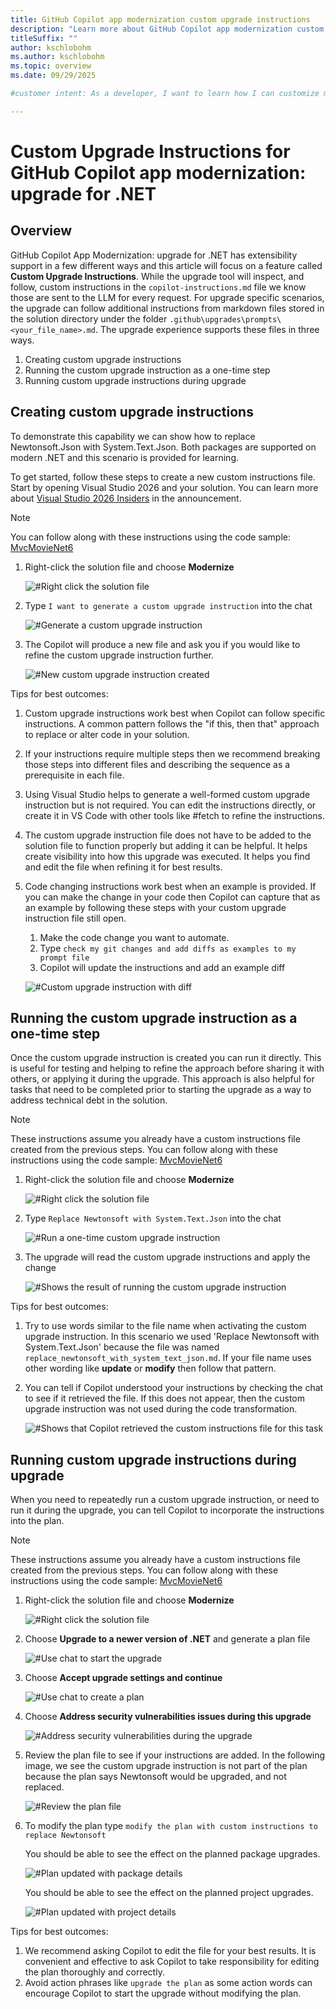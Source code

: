 ```yaml
---
title: GitHub Copilot app modernization custom upgrade instructions
description: "Learn more about GitHub Copilot app modernization custom upgrade instructions. Custom upgrade instructions allow you to give Copilot more context so that it can automate more changes."
titleSuffix: ""
author: kschlobohm
ms.author: kschlobohm
ms.topic: overview
ms.date: 09/29/2025

#customer intent: As a developer, I want to learn how I can customize my upgrade with the GitHub Copilot app modernziation, so that I can automate more of my upgrade changes.

---
```


# Custom Upgrade Instructions for GitHub Copilot app modernization: upgrade for .NET

## Overview
GitHub Copilot App Modernization: upgrade for .NET has extensibility support in a few different ways and this article will focus on a feature called **Custom Upgrade Instructions**. While the upgrade tool will inspect, and follow, custom instructions in the `copilot-instructions.md` file we know those are sent to the LLM for every request. For upgrade specific scenarios, the upgrade can follow additional instructions from markdown files stored in the solution directory under the folder `.github\upgrades\prompts\<your_file_name>.md`. The upgrade experience supports these files in three ways.

1. Creating custom upgrade instructions
2. Running the custom upgrade instruction as a one-time step
3. Running custom upgrade instructions during upgrade

## Creating custom upgrade instructions
To demonstrate this capability we can show how to replace Newtonsoft.Json with System.Text.Json. Both packages are supported on modern .NET and this scenario is provided for learning.

To get started, follow these steps to create a new custom instructions file. Start by opening Visual Studio 2026 and your solution. You can learn more about [Visual Studio 2026 Insiders](//devblogs.microsoft.com/visualstudio/visual-studio-2026-insiders-is-here/) in the announcement.

> [!NOTE]
> You can follow along with these instructions using the code sample: [MvcMovieNet6](https://github.com/KSchlobohm/MvcMovieNet6)

1. Right-click the solution file and choose **Modernize**

    ![#Right click the solution file](./media/github-copilot-app-modernization-custom-upgrade-instructions/VS-RightClickSolution.png)

2. Type `I want to generate a custom upgrade instruction` into the chat

    ![#Generate a custom upgrade instruction](./media/github-copilot-app-modernization-custom-upgrade-instructions/VS-Copilot-CustomPrompt1.png)

3. The Copilot will produce a new file and ask you if you would like to refine the custom upgrade instruction further.

    ![#New custom upgrade instruction created](./media/github-copilot-app-modernization-custom-upgrade-instructions/VS-Copilot-CustomPrompt2.png)

Tips for best outcomes:
1. Custom upgrade instructions work best when Copilot can follow specific instructions. A common pattern follows the "if this, then that" approach to replace or alter code in your solution.
2. If your instructions require multiple steps then we recommend breaking those steps into different files and describing the sequence as a prerequisite in each file.
3. Using Visual Studio helps to generate a well-formed custom upgrade instruction but is not required. You can edit the instructions directly, or create it in VS Code with other tools like #fetch to refine the instructions.
3. The custom upgrade instruction file does not have to be added to the solution file to function properly but adding it can be helpful. It helps create visibility into how this upgrade was executed. It helps you find and edit the file when refining it for best results.
4. Code changing instructions work best when an example is provided. If you can make the change in your code then Copilot can capture that as an example by following these steps with your custom upgrade instruction file still open.
    1. Make the code change you want to automate.
    2. Type `check my git changes and add diffs as examples to my prompt file`
    3. Copilot will update the instructions and add an example diff

    ![#Custom upgrade instruction with diff](./media/github-copilot-app-modernization-custom-upgrade-instructions/VS-Copilot-CustomPrompt3.png)
    

## Running the custom upgrade instruction as a one-time step

Once the custom upgrade instruction is created you can run it directly. This is useful for testing and helping to refine the approach before sharing it with others, or applying it during the upgrade. This approach is also helpful for tasks that need to be completed prior to starting the upgrade as a way to address technical debt in the solution.

> [!NOTE]
> These instructions assume you already have a custom instructions file created from the previous steps. You can follow along with these instructions using the code sample: [MvcMovieNet6](https://github.com/KSchlobohm/MvcMovieNet6)

1. Right-click the solution file and choose **Modernize**

    ![#Right click the solution file](./media/github-copilot-app-modernization-custom-upgrade-instructions/VS2026-RightClickSolution.png)

2. Type `Replace Newtonsoft with System.Text.Json` into the chat

    ![#Run a one-time custom upgrade instruction](./media/github-copilot-app-modernization-custom-upgrade-instructions/VS-Copilot-Newtonsoft1.png)

3. The upgrade will read the custom upgrade instructions and apply the change

    ![#Shows the result of running the custom upgrade instruction](./media/github-copilot-app-modernization-custom-upgrade-instructions/VS-Copilot-Newtonsoft2.png)


Tips for best outcomes:
1. Try to use words similar to the file name when activating the custom upgrade instruction. In this scenario we used 'Replace Newtonsoft with System.Text.Json' because the file was named `replace_newtonsoft_with_system_text_json.md`. If your file name uses other wording like **update** or **modify** then follow that pattern.
2. You can tell if Copilot understood your instructions by checking the chat to see if it retrieved the file. If this does not appear, then the custom upgrade instruction was not used during the code transformation.

    ![#Shows that Copilot retrieved the custom instructions file for this task](./media/github-copilot-app-modernization-custom-upgrade-instructions/VS-Copilot-Newtonsoft3.png)

## Running custom upgrade instructions during upgrade

When you need to repeatedly run a custom upgrade instruction, or need to run it during the upgrade, you can tell Copilot to incorporate the instructions into the plan.

> [!NOTE]
> These instructions assume you already have a custom instructions file created from the previous steps. You can follow along with these instructions using the code sample: [MvcMovieNet6](https://github.com/KSchlobohm/MvcMovieNet6)

1. Right-click the solution file and choose **Modernize**

    ![#Right click the solution file](./media/github-copilot-app-modernization-custom-upgrade-instructions/VS2026-RightClickSolution.png)

2. Choose **Upgrade to a newer version of .NET** and generate a plan file

    ![#Use chat to start the upgrade](./media/github-copilot-app-modernization-custom-upgrade-instructions/VS-Copilot-UpgradeAction1.png)

3. Choose **Accept upgrade settings and continue**

    ![#Use chat to create a plan](./media/github-copilot-app-modernization-custom-upgrade-instructions/VS-Copilot-UpgradeAction2.png)

4. Choose **Address security vulnerabilities issues during this upgrade**

    ![#Address security vulnerabilities during the upgrade](./media/github-copilot-app-modernization-custom-upgrade-instructions/VS-Copilot-UpgradeAction3.png)

5. Review the plan file to see if your instructions are added. In the following image, we see the custom upgrade instruction is not part of the plan because the plan says Newtonsoft would be upgraded, and not replaced.

    ![#Review the plan file](./media/github-copilot-app-modernization-custom-upgrade-instructions/VS-Copilot-UpgradeAction4.png)

6. To modify the plan type `modify the plan with custom instructions to replace Newtonsoft`

    You should be able to see the effect on the planned package upgrades.

    ![#Plan updated with package details](./media/github-copilot-app-modernization-custom-upgrade-instructions/VS-Copilot-UpgradeAction5.png)

    You should be able to see the effect on the planned project upgrades.

    ![#Plan updated with project details](./media/github-copilot-app-modernization-custom-upgrade-instructions/VS-Copilot-UpgradeAction6.png)


Tips for best outcomes:
1. We recommend asking Copilot to edit the file for your best results. It is convenient and effective to ask Copilot to take responsibility for editing the plan thoroughly and correctly.
2. Avoid action phrases like `upgrade the plan` as some action words can encourage Copilot to start the upgrade without modifying the plan.